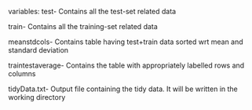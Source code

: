 variables:
test- Contains all the test-set related data

train- Contains all the training-set related data

meanstdcols- Contains table having test+train data sorted wrt mean and standard deviation

traintestaverage- Contains the table with appropriately labelled rows and columns

tidyData.txt- Output file containing the tidy data. It will be written in the working directory
